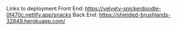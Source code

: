 Links to deployment
Front End: https://velvety-snickerdoodle-0f470c.netlify.app/snacks
Back End: https://shielded-brushlands-32849.herokuapp.com/
